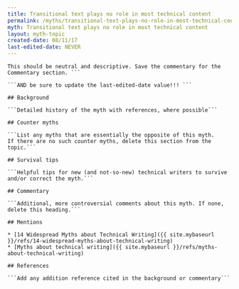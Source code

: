 ```yaml
---
title: Transitional text plays no role in most technical content
permalink: /myths/transitional-text-plays-no-role-in-most-technical-content
myth: Transitional text plays no role in most technical content
layout: myth-topic
created-date: 08/11/17
last-edited-date: NEVER
---
```


```A summary description of the myth--no more than a line or two. 
This should be neutral and descriptive. Save the commentary for the 
Commentary section. ```

```AND be sure to update the last-edited-date value!!! ```

## Background

```Detailed history of the myth with references, where possible```

## Counter myths

```List any myths that are essentially the opposite of this myth.
If there are no such counter myths, delete this section from the topic.```

## Survival tips

```Helpful tips for new (and not-so-new) technical writers to survive and/or correct the myth.```

## Commentary

```Additional, more controversial comments about this myth. If none, delete this heading.```

## Mentions

* [14 Widespread Myths about Technical Writing]({{ site.mybaseurl }}/refs/14-widespread-myths-about-technical-writing)
* [Myths about technical writing]({{ site.mybaseurl }}/refs/myths-about-technical-writing)

## References

```Add any addition reference cited in the background or commentary```

